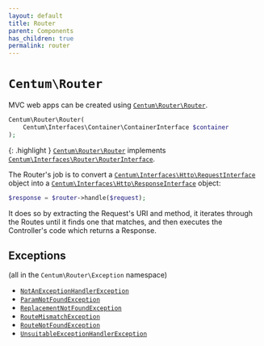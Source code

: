 ```yaml
---
layout: default
title: Router
parent: Components
has_children: true
permalink: router
---
```




# `Centum\Router`

MVC web apps can be created using [`Centum\Router\Router`](https://github.com/SidRoberts/centum/blob/development/src/Router/Router.php).

```php
Centum\Router\Router(
    Centum\Interfaces\Container\ContainerInterface $container
);
```

{: .highlight }
[`Centum\Router\Router`](https://github.com/SidRoberts/centum/blob/development/src/Router/Router.php) implements [`Centum\Interfaces\Router\RouterInterface`](https://github.com/SidRoberts/centum/blob/development/src/Interfaces/Router/RouterInterface.php).

The Router's job is to convert a [`Centum\Interfaces\Http\RequestInterface`](https://github.com/SidRoberts/centum/blob/development/src/Interfaces/Http/RequestInterface.php) object into a [`Centum\Interfaces\Http\ResponseInterface`](https://github.com/SidRoberts/centum/blob/development/src/Interfaces/Http/ResponseInterface.php) object:

```php
$response = $router->handle($request);
```

It does so by extracting the Request's URI and method, it iterates through the Routes until it finds one that matches, and then executes the Controller's code which returns a Response.



## Exceptions

(all in the `Centum\Router\Exception` namespace)

- [`NotAnExceptionHandlerException`](https://github.com/SidRoberts/centum/blob/development/src/Router/Exception/NotAnExceptionHandlerException.php)
- [`ParamNotFoundException`](https://github.com/SidRoberts/centum/blob/development/src/Router/Exception/ParamNotFoundException.php)
- [`ReplacementNotFoundException`](https://github.com/SidRoberts/centum/blob/development/src/Router/Exception/ReplacementNotFoundException.php)
- [`RouteMismatchException`](https://github.com/SidRoberts/centum/blob/development/src/Router/Exception/RouteMismatchException.php)
- [`RouteNotFoundException`](https://github.com/SidRoberts/centum/blob/development/src/Router/Exception/RouteNotFoundException.php)
- [`UnsuitableExceptionHandlerException`](https://github.com/SidRoberts/centum/blob/development/src/Router/Exception/UnsuitableExceptionHandlerException.php)
